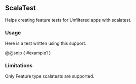 ScalaTest
------------

Helps creating feature tests for Unfiltered apps with scalatest.

### Usage

Here is a test written using this support.

@@snip [ ](../scala/12.scala) { #example1 }

### Limitations

Only Feature type scalatests are supported.
